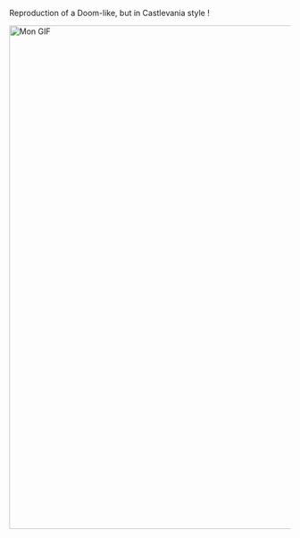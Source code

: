 Reproduction of a Doom-like, but in Castlevania style !

<img src="./textures/castlevania.gif" alt="Mon GIF" width="900px"/>
